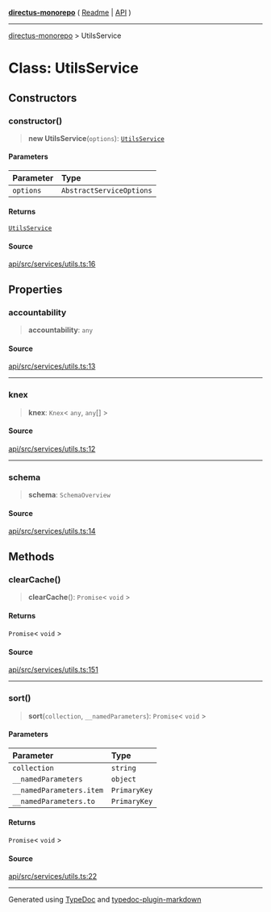 [**directus-monorepo**](../README.md) ( [Readme](../README.md) \| [API](../API.md) )

---

[directus-monorepo](../API.md) > UtilsService

# Class: UtilsService

## Constructors

### constructor()

> **new UtilsService**(`options`): [`UtilsService`](class.UtilsService.md)

#### Parameters

| Parameter | Type                     |
| :-------- | :----------------------- |
| `options` | `AbstractServiceOptions` |

#### Returns

[`UtilsService`](class.UtilsService.md)

#### Source

[api/src/services/utils.ts:16](https://github.com/directus/directus/blob/3a4abb10c/api/src/services/utils.ts#L16)

## Properties

### accountability

> **accountability**: `any`

#### Source

[api/src/services/utils.ts:13](https://github.com/directus/directus/blob/3a4abb10c/api/src/services/utils.ts#L13)

---

### knex

> **knex**: `Knex`\< `any`, `any`[] \>

#### Source

[api/src/services/utils.ts:12](https://github.com/directus/directus/blob/3a4abb10c/api/src/services/utils.ts#L12)

---

### schema

> **schema**: `SchemaOverview`

#### Source

[api/src/services/utils.ts:14](https://github.com/directus/directus/blob/3a4abb10c/api/src/services/utils.ts#L14)

## Methods

### clearCache()

> **clearCache**(): `Promise`\< `void` \>

#### Returns

`Promise`\< `void` \>

#### Source

[api/src/services/utils.ts:151](https://github.com/directus/directus/blob/3a4abb10c/api/src/services/utils.ts#L151)

---

### sort()

> **sort**(`collection`, `__namedParameters`): `Promise`\< `void` \>

#### Parameters

| Parameter                | Type         |
| :----------------------- | :----------- |
| `collection`             | `string`     |
| `__namedParameters`      | `object`     |
| `__namedParameters.item` | `PrimaryKey` |
| `__namedParameters.to`   | `PrimaryKey` |

#### Returns

`Promise`\< `void` \>

#### Source

[api/src/services/utils.ts:22](https://github.com/directus/directus/blob/3a4abb10c/api/src/services/utils.ts#L22)

---

Generated using [TypeDoc](https://typedoc.org/) and
[typedoc-plugin-markdown](https://www.npmjs.com/package/typedoc-plugin-markdown)
